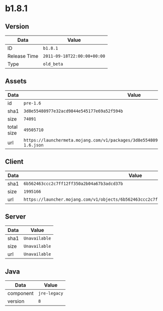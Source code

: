 # b1.8.1

## Version

|**Data**        | **Value**                 |
|----------------|-------------------------|
| ID   | ```b1.8.1```   |
| Release Time   | ```2011-09-18T22:00:00+00:00```   |
| Type   | ```old_beta```   |

## Assets

|**Data**        | **Value**                 |
|----------------|-------------------------|
| id   | ```pre-1.6```   |
| sha1   | ```3d8e55480977e32acd9844e545177e69a52f594b```   |
| size   | ```74091```   |
| total size  | ```49505710```  |
| url       | ```https://launchermeta.mojang.com/v1/packages/3d8e55480977e32acd9844e545177e69a52f594b/pre-1.6.json``` |

## Client

|**Data**        | **Value**                 |
|----------------|-------------------------|
| sha1   | ```6b562463ccc2c7ff12ff350a2b04a67b3adcd37b```   |
| size   | ```1995166```   |
| url       | ```https://launcher.mojang.com/v1/objects/6b562463ccc2c7ff12ff350a2b04a67b3adcd37b/client.jar``` |

## Server

|**Data**        | **Value**                 |
|----------------|-------------------------|
| sha1   | ```Unavailable```   |
| size   | ```Unavailable```   |
| url       | ```Unavailable``` |

## Java

|**Data**        | **Value**                 |
|----------------|-------------------------|
| component   | ```jre-legacy```   |
| version   | ```8```   |